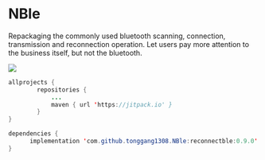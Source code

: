 # NBle
Repackaging the commonly used bluetooth scanning, connection, transmission and reconnection operation. Let users pay more attention to the business itself, but not the bluetooth.

[![](https://jitpack.io/v/tonggang1308/NBle.svg)](https://jitpack.io/#tonggang1308/NBle)

```java
allprojects {
    	repositories {
    		...
    		maven { url 'https://jitpack.io' }
    	}
}
```

  
```java
dependencies {
      implementation 'com.github.tonggang1308.NBle:reconnectble:0.9.0'
}
```
